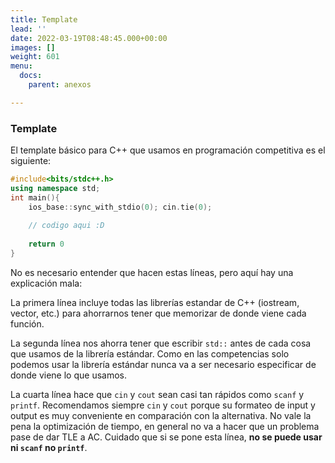 ```yaml
---
title: Template
lead: ''
date: 2022-03-19T08:48:45.000+00:00
images: []
weight: 601
menu:
  docs:
    parent: anexos

---
```


### Template

El template básico para C++ que usamos en programación competitiva es el siguiente:

```c++
#include<bits/stdc++.h>
using namespace std;
int main(){
	ios_base::sync_with_stdio(0); cin.tie(0);
	
	// codigo aqui :D
	
	return 0
}
```
No es necesario entender que hacen estas líneas, pero aquí hay una explicación mala:

La primera línea incluye todas las librerías estandar de C++ (iostream, vector, etc.) para ahorrarnos tener que memorizar de donde viene cada función.

La segunda línea nos ahorra tener que escribir ```std::``` antes de cada cosa que usamos de la librería estándar. Como en las competencias solo podemos usar la librería estándar nunca va a ser necesario especificar de donde viene lo que usamos.

La cuarta línea hace que ```cin``` y ```cout``` sean casi tan rápidos como ```scanf``` y ```printf```. Recomendamos siempre ```cin``` y ```cout``` porque su formateo de input y output es muy conveniente en comparación con la alternativa. No vale la pena la optimización de tiempo, en general no va a hacer que un problema pase de dar TLE a AC. Cuidado que si se pone esta línea, **no se puede usar ni ```scanf``` no ```printf```**.
                       